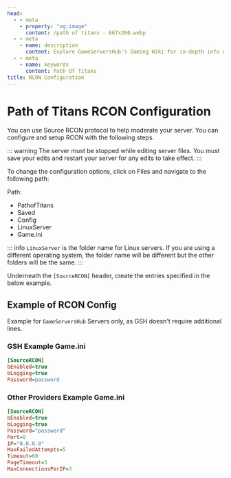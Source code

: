 ```yaml
---
head:
  - - meta
    - property: "og:image"
      content: /path of titans - 667x260.webp
  - - meta
    - name: description
      content: Explore GameServersHub's Gaming Wiki for in-depth info on Path of Titans. Find details on gameplay, features, and updates for the ultimate dino MMO adventure!
  - - meta
    - name: keywords
      content: Path Of Titans
title: RCON Configuration
---
```


# Path of Titans RCON Configuration

You can use Source RCON protocol to help moderate your server. You can configure and setup RCON with the following steps.

::: warning
The server must be stopped while editing server files. You must save your edits and restart your server for any edits to take effect.
:::

To change the configuration options, click on Files and navigate to the following path:

Path:

<ul class="breadcrumbs" data-v-1536bbb2="">
  <li class="first" data-v-1536bbb2="">
    <span med-font="">
      <i class="fas fa-folder" data-v-1536bbb2=""></i> PathofTitans
    </span>
  </li>
  <li class="" data-v-1536bbb2="">
    <span med-font="">
      <i class="fas fa-folder" data-v-1536bbb2=""></i> Saved
    </span>
  </li>

  <li class="" data-v-1536bbb2="">
    <span med-font="">
      <i class="fas fa-folder" data-v-1536bbb2=""></i> Config
    </span>
  </li>

  <li class="" data-v-1536bbb2="">
    <span med-font="">
      <i class="fas fa-folder" data-v-1536bbb2=""></i> LinuxServer
    </span>
  </li>

  <li class="last" data-v-1536bbb2="">
    <span med-font="">
      <i class="fas fa-file" data-v-1536bbb2=""></i> Game.ini
    </span>
  </li>
</ul>

::: info
`LinuxServer` is the folder name for Linux servers. If you are using a different operating system, the folder name will be different but the other folders will be the same.
:::

Underneath the `[SourceRCON]` header, create the entries specified in the below example.

## Example of RCON Config

Example for `GameServersHub` Servers only, as GSH doesn't require additional lines.

### GSH Example Game.ini

```ini
[SourceRCON]
bEnabled=true
bLogging=true
Password=password
```

### Other Providers Example Game.ini

```ini
[SourceRCON]
bEnabled=true
bLogging=true
Password="password"
Port=0
IP="0.0.0.0"
MaxFailedAttempts=5
Timeout=60
PageTimeout=5
MaxConnectionsPerIP=3
```
